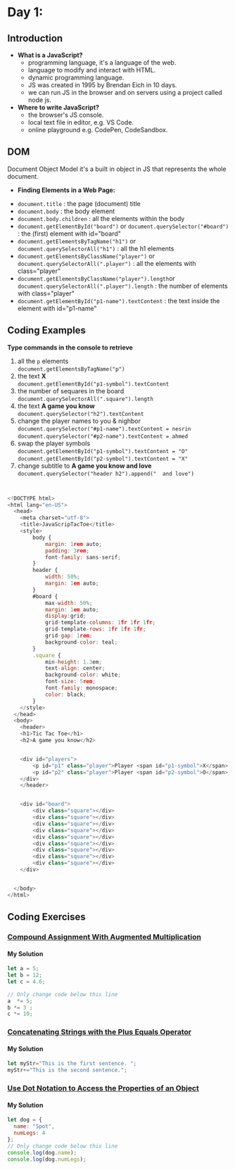 
# Day 1: 
## Introduction 
* **What is a  JavaScript?**
  - programming language, it's a language of the web.
  - language to modify and interact with HTML.
  - dynamic programming language.
  - JS was created in 1995 by Brendan Eich in 10 days.
  - we can run JS in the browser and on servers using a project called node js.
* **Where to write  JavaScript?**
  - the browser's JS console.
  - local text file in editor, e.g. VS Code.
  - online playground e.g. CodePen, CodeSandbox.
## DOM 
Document Object Model it's a built in object in JS that represents the whole document.
* **Finding Elements in a Web Page:**
- `document.title` : the page (document) title
- `document.body` : the body element
- `document.body.children` : all the elements within the body
- `document.getElementById("board")` or `document.querySelector("#board")` : the (first) element with id="board"
- `document.getElementsByTagName("h1")` or `document.querySelectorAll("h1")` : all the h1 elements
- `document.getElementsByClassName("player")` or `document.querySelectorAll(".player")` : all the elements with class="player"
- `document.getElementsByClassName("player").length`or `document.querySelectorAll(".player").length` : the number of elements with class="player"
- `document.getElementById("p1-name").textContent` : the text inside the element with id="p1-name"
  






## Coding Examples
**Type commands in the console to retrieve**
  1. all the `p` elements <br>
    `document.getElementsByTagName("p")`
  2. the text **X** <br>
    `document.getElementById("p1-symbol").textContent`
  3. the number of sequares in the board <br>
     `document.querySelectorAll(".square").length`
  4. the text **A game you know**  <br>
     `document.querySelector("h2").textContent`
  5. change the player names to you & nighbor  <br>
     `document.querySelector("#p1-name").textContent = nesrin`
     `document.querySelector("#p2-name").textContent = ahmed`
  6. swap the player symbols  <br>
     `document.getElementById("p1-symbol").textContent = "O"`
     `document.getElementById("p2-symbol").textContent = "X"`
  7. change subtitle to **A game you know and love**  <br>
     `document.querySelector("header h2").append("  and love")`
```javascript


<!DOCTYPE html>
<html lang="en-US">
  <head>
    <meta charset="utf-8">
    <title>JavaScripTacToe</title>
    <style>
        body {
            margin: 1rem auto;
            padding: 3rem;
            font-family: sans-serif;
        }
        header {
            width: 50%;
            margin: 1em auto;
        }
        #board {
            max-width: 50%;
            margin: 1em auto;
            display:grid; 
            grid-template-columns: 1fr 1fr 1fr; 
            grid-template-rows: 1fr 1fr 1fr;
            grid-gap: 1rem;
            background-color: teal;
        }
        .square {
            min-height: 1.3em;
            text-align: center;
            background-color: white;
            font-size: 5rem;
            font-family: monospace;
            color: black;
        }
    </style>
  </head>
  <body>
    <header>
    <h1>Tic Tac Toe</h1>
    <h2>A game you know</h2>


    <div id="players">
        <p id="p1" class="player">Player <span id="p1-symbol">X</span>: <span id="p1-name">Anjana</span></p>
        <p id="p2" class="player">Player <span id="p2-symbol">O</span>: <span id="p2-name">Marc</span></p>
    </div>
    </header>


    <div id="board">
        <div class="square"></div>
        <div class="square"></div>
        <div class="square"></div>
        <div class="square"></div>
        <div class="square"></div>
        <div class="square"></div>
        <div class="square"></div>
        <div class="square"></div>
        <div class="square"></div>
    </div>


  </body>
</html>


```


## Coding Exercises

### [Compound Assignment With Augmented Multiplication](https://www.freecodecamp.org/learn/javascript-algorithms-and-data-structures/basic-javascript/compound-assignment-with-augmented-multiplication)

#### My Solution


```javascript
let a = 5;
let b = 12;
let c = 4.6;

// Only change code below this line
a  *= 5;
b *= 3 ;
c *= 10;
```
### [Concatenating Strings with the Plus Equals Operator](https://www.freecodecamp.org/learn/javascript-algorithms-and-data-structures/basic-javascript/concatenating-strings-with-the-plus-equals-operator)

#### My Solution


```javascript
let myStr="This is the first sentence. ";
myStr+="This is the second sentence.";

```
### [Use Dot Notation to Access the Properties of an Object](https://www.freecodecamp.org/learn/javascript-algorithms-and-data-structures/object-oriented-programming/use-dot-notation-to-access-the-properties-of-an-object)

#### My Solution


```javascript
let dog = {
  name: "Spot",
  numLegs: 4
};
// Only change code below this line
console.log(dog.name);
console.log(dog.numLegs);

```
